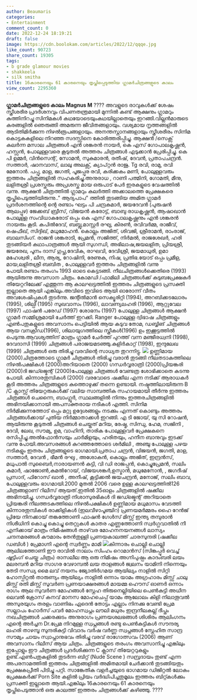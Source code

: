 ```yaml
---
author: Beaumaris
categories:
- Entertainment
comment_count: 0
date: 2022-12-24 18:19:21
draft: false
image: https://cdn.boolokam.com/articles/2022/12/qqqe.jpg
like_count: 90723
share_count: 19305
tags:
- b grade glamour movies
- shakkeela
- silk smitha
title: 16കാരനെയും 61 കാരനെയും തൃപ്തിപ്പെടുത്തിയ ഗ്ലാമർചിത്രങ്ങളുടെ കാലം
view_count: 2295360
---
```


**ഗ്ലാമർചിത്രങ്ങളുടെ കാലം** **Magnus M** ???? അവളുടെ രാവുകൾക്ക് ശേഷം സ്ത്രീശരീര പ്രദർശനവും വിപണതന്ത്രമായി മുന്നിൽ കണ്ട് ആക്ഷനും ഗ്ലാമറും കുത്തിനിറച്ചു സിനിമകൾ കഥയോടെയുംകഥയില്ലാതെയും ഇറങ്ങി.വില്ലൻമാരുടെ കരങ്ങളിൽ ഞെരുങ്ങി അമരുന്ന ജീവിതങ്ങളായും. വശ്യമായ നൃത്തങ്ങളിൽ ആടിതിമിർക്കുന്ന നിഴൽരൂപങ്ങളായും. അനന്തസ്നാനങ്ങളായും സ്ത്രീശരീരം സിനിമ കൊട്ടകകളിലെ നിറഞ്ഞ സദസ്സിനെ കോരിത്തരിപ്പിച്ചു. ആക്ഷൻ /സെക്സ് കലർന്ന മസാല ചിത്രങ്ങൾ എൻ ശങ്കരൻ നായർ, കെ എസ് ഗോപാലകൃഷ്ണൻ, ഹസ്സൻ, പോലുള്ളവരെ കൂടുതൽ അത്തരം ചിത്രങ്ങൾ എടുക്കാൻ പ്രേരിപ്പിച്ചു. കെ പി ഉമ്മർ, വിൻസെന്റ്, സോമൻ, സുകുമാരൻ, രതീഷ്, ദേവൻ, പ്രതാപചന്ദ്രൻ. സത്താർ, ഷാനവാസ്‌, ലാലു അലക്സ്‌, ക്യാപ്റ്റൻ രാജു. Tg രവി, രാമു, രവി മേനോൻ. പപ്പു, മാള, ജഗതി, പൂജപ്പുര രവി, കരിക്കകം മണി, പോലുള്ളവരും ഇത്തരം ചിത്രങ്ങളിൽ സഹകരിച്ചു.അനുരാധ , റാണി പത്മിനി, ഗോമതി, മീനു, ലളിതശ്രീ പ്രശസ്തരും അപ്രശസ്ത മായ ഒരുപാട് പേർ ഇരകളുടെ വേഷത്തിൽ വന്നു. ആക്ഷൻ ചിത്രത്തിൽ ഗ്ലാമറും കലർത്തി അക്കാലത്തെ പ്രേക്ഷകരെ തൃപ്തിപെടുത്തിയിരുന്നു.." ആദ്യപാപ" ത്തിൽ തുടങ്ങിയ അമിത ഗ്ലാമർ പ്രദർശനത്തിന്റെ ന്റെ രണ്ടാം ഘട്ടം പി ചന്ദ്രകുമാർ, ജയദേവൻ (പുരുഷൻ ആലപ്പുഴ) ജേക്കബ് ബ്രീസ്, വിജയൻ കരോട്ട്, ബാബു രാധകൃഷ്ണൻ, ആഷാഖാൻ പോലുള്ള സംവിധാകരോട് ഒപ്പം കെ എസ് ഗോപാലകൃഷ്ണനും എൻ ശങ്കരൻ നായരും കൂടി. കപിൽദേവ്, ബബ്ലു,മാസ്റ്റർ രഘു, കിരൺ, രവിവർമ്മ, രാജീവ്‌, ഷെഫീഖ്, സിദ്ദിഖ്, മധുമോഹൻ. കൊല്ലം അജിത്, ശിവജി, ശ്രീരാമൻ, രാംരാജ്, ബാലസിംഗ്. രാജൻ ശങ്കരാടി, പ്രേമൻ, സജിത്ത്, നിർമൽ, രാജശേഖർ, ഹരി തുടങ്ങിയർ കഥാപാത്രങ്ങൾ ആയി സുഗന്ധി, അഭിലാഷ,ജയലളിത, പ്രിയശ്രീ, ജയരേഖ, പൂനം ദാസ് ഗുപ്ത,ദേവിക, രാഘവി, ദേവിശ്രീ, ജയമാധുരി, ഉമാ മഹേശ്വരി , ലീന, ആര്യ, റോഷിനി, രേണുക, നിഷ, പ്രതിഭ.യോട് ഒപ്പം പ്രമീള, മായ,ലളിതശ്രീ ബബിത , പോലുള്ളവർ ഇത്തരം ചിത്രങ്ങളിൽ വന്നു പോയി.രണ്ടാം തരംഗം 1993 ഓടെ കെട്ടടങ്ങി. നീലചിത്രങ്ങൾക്കെതിരെ (1993) ആയിരുന്നു അവസാന ചിത്രം. കോമഡി /ഫാമിലി ചിത്രങ്ങൾക്ക് കുടുബപ്രേക്ഷകർ തിയേറ്ററിലേക്ക് എത്തുന്ന ആ കാലഘട്ടത്തിൽ ഇത്തരം ചിത്രങ്ങളുടെ പ്രസക്തി ഇല്ലാതെ ആയി എങ്കിലും.അവിടെ ഇവിടെ ആയി ഓരോന്ന് വീതം അവശേഷിപ്പുകൾ തുടർന്നു. ജന്റിൽമാൻ സെക്യൂരിറ്റി (1994), അറബിക്കടലോരം (1995), ശില്പി (1995) സുഖവാസം (1996), ലാവണ്യലഹരി (1996), ആറ്റുവേല (1997) ഫാഷൻ പരേഡ് (1997) ശോഭനം (1997) പോലുള്ള ചിത്രങ്ങൾ ആക്ഷൻ ഗ്ലാമർ സമ്മിശ്രമായി ചേർത്ത് ഇറക്കി. Ranger പോലുള്ള ദ്വിഭാഷ ചിത്രങ്ങളും എൺപതുകളുടെ അവസാനം പെട്ടിയിൽ ആയ കടുവ തോമ, ഡബ്ബിങ് ചിത്രങ്ങൾ ആയ വനക്രീഡ(1996), ശിലായുഗത്തിലെ സ്ത്രീകൾ(1996) ഉം ഇക്കൂട്ടത്തിൽ പെടുന്നു.ആവശ്യത്തിന് മാത്രം ഗ്ലാമർ ചേർത്ത് പുറത്ത് വന്ന മഞ്ജീരധ്വനി (1998), ദേവദാസി (1999) ചിത്രങ്ങൾ പരാജയമടഞ്ഞു.കുളിർകാറ്റ് (1998), ഇന്ദുലേഖ (1999) ചിത്രങ്ങൾ ഒരു തിരിച്ചു വരവിന്റെ സാധ്യത തുറന്നിട്ടു. ![](https://cdn.boolokam.com/articles/2022/12/qqqe.jpg) ഉണ്ണിമായ (2000)ചിത്രത്തോടെ ഗ്ലാമർ ചിത്രങ്ങൾ തിരിച്ചു വരാൻ തുടങ്ങി നീലതടാകത്തിലെ നിഴൽപക്ഷികൾ (2000)അറിയാതെ (2000) ഗന്ധർവ്വരാത്രി (2000)പ്രിയങ്കരി (2000)ദി ജഡ്ജ്മെന്റ് (2000)പോലുള്ള ചിത്രങ്ങൾ വേണ്ടത്ര ശോഭിക്കാതെ കടന്നു പോയി. കിന്നാരതുമ്പികൾ (2000) വരവോടെ ഷക്കീല എന്ന നടിക്ക് ആരാധകർ കൂടി അത്തരം ചിത്രങ്ങളുടെ കുത്തൊഴുക്ക് തന്നെ ഉണ്ടായി. നഷ്ടത്തിലായിരുന്ന B /C ക്ലാസ്സ്‌ തിയേറ്റരുകൾക്ക് വലിയ സാമ്പത്തിക സഹായമായി തീർന്നു ഇത്തരം ചിത്രങ്ങൾ ചെന്നൈ, ബാംഗ്ലൂർ, സ്ഥലങ്ങളിൽ നിന്നും ഇത്തരചിത്രങ്ങളിൽ അഭിനയിക്കാനായി അപസക്തരായ നടികൾ എത്തി. സിനിമ നിർമിക്കുന്നത്തോട് ഒപ്പം മറ്റു ഉദ്ദേശങ്ങളും നടക്കും എന്നത് കൊണ്ടും അത്തരം ചിത്രങ്ങൾക്കായ് പുതിയ നിർമ്മാതാക്കൾ ഇറങ്ങി. എ ടി ജോയ്, യു സി റോഷൻ, ആയിരുന്നു കൂടുതൽ ചിത്രങ്ങൾ ചെയ്തത് മറിയ, രേഷ്മ, സിന്ധു, ഹേമ, സജിനി , ദേവി, ലേഖ, സൗമ്യ, ഉമ, വാഹിനി, താരിക പോലുള്ളവർ പ്രേക്ഷകനെ രസിപ്പിച്ചു.അൽഫോൻസയും ചാർമിളയും, ഹരിതയും, ഹനീന ബാനുവും ഇടക്ക് വന്നു പോയി.അവസരങ്ങൾ കുറഞ്ഞത്തോടെ ശർമിലി , അഞ്ചു പോലുള്ള പഴയ നടികളും ഇതരം ചിത്രങ്ങളുടെ ഭാഗമായി.പ്രതാപ ചന്ദ്രൻ, വിജയൻ, ജഗതി, മാള, സത്താർ, ദേവൻ , ഭീമൻ രഘു , അശോകൻ, കൊല്ലം അജിത്, ഇന്ദ്രൻസ്, മധുപാൽ സുബൈർ,നാരായണൻ കുട്ടി, വി ഡി രാജപ്പൻ, കൊച്ചുപ്രേമൻ, സലിം കുമാർ, ഷാജോൺ,കമൽറോയ്, വിജയശങ്കർ,ഉസ്മാൻ, മധുമേനോൻ, , ജഗദീഷ് പ്രസാദ്, ഫിറോസ് ഖാൻ , അനീഷ്, കൂട്ടിക്കൽ ജയചന്ദ്രൻ, മനോജ്‌, സലിം ബാവ, പോലുള്ളവരും ഭാഗമായി.2000 മുതൽ 2006 വരെ ഉള്ള കാലഘട്ടത്തിൽ126 ചിത്രങ്ങളാണ് റിലീസ് ആയത്.ഇതിൽ 35ഓളം ചിത്രങ്ങളിൽ ഷക്കീല അഭിനയിച്ചു. ഗന്ധർവ്വരാത്രി നിശാസുരഭികൾ ദി ജഡ്ജ്മെന്റ് അറിയാതെ പ്രിയങ്കരി നീലത്തടകത്തിലെ നിഴൽപക്ഷികൾ ഉണ്ണിമായ മധുമാസം വേടത്തി കിന്നാരതുമ്പികൾ രാക്കിളികൾ (ഇലവീഴാപൂഞ്ചിറ) പ്രണയമർമ്മരം ഹൈ റേൻജ് പ്രിയേ നിനക്കായ്‌ തങ്കത്തോണി ഫാഷൻ ഗേൾസ് മിസ്സ്‌ ഇന്ത്യ തമ്പുരാൻ നിശീധിനി കൊച്ചു കൊച്ചു തെറ്റുകൾ കാതര എണ്ണത്തോണി സ്വർഗ്ഗവാതിൽ നീ എനിക്കായ് മാത്രം നിമിഷങ്ങൾ താഴ്‌വര മോഹനനയനങ്ങൾ ലാസ്യം ചന്ദനമരങ്ങൾ കൗമാരം തേൻതുള്ളി പ്രണയകാലത്ത് ചാരസുന്ദരി (ഷക്കീല ഡബിൾ ) പ്രേമാഗ്നി എന്റെ സ്വർണ്ണം മാമി ![](https://cdn.boolokam.com/articles/2022/12/111112-1024x1024.jpg)കിന്നാരം ചൊല്ലി ചൊല്ലി ആലിലത്തോണി ഈ രാവിൽ നാലാം സിംഹം റൊമാൻസ് (സിങ്കപ്പൂർ വെച്ച് ഷൂട്ടിംഗ് ചെയ്ത ചിത്രം) രാസലീല ആ ഒരു നിമിഷം അഗ്നിപുഷ്പം കാദംബരി ലയം മലരമ്പൻ മറിയ സാഗര വേഴാമ്പൽ ലയ താളങ്ങൾ ജ്വലനം യാമിനി നിന്നെയും തേടി സന്ധ്യ മൈ ലവ് നയനം ജ്യോതിർഗമയ ആയില്യം നാളിൽ സിറ്റി ഹോസ്പിറ്റൽ താരുണ്യം ആയില്യം നാളിൽ ഒന്നാം യാമം അഗ്രഹാരം മിസ്സ്‌ ചാലു മിസ്സ്‌ രതി മിസ്സ്‌ സുവർണ പ്രണയാക്ഷരങ്ങൾ മായമ്മ ഹൌസ് ഓണർ ഒന്നാം രാഗം ആല സുവർണ മോഹങ്ങൾ സ്നേഹ തിരുനെല്ലിയിലെ പെൺകുട്ടി അധീന ലെവൽ ക്രോസ് കനവ് മാനസ മോഹചെപ്പ് യാമം ആലോലം കിളി നിലാതൂവൽ അസുരയുഗം തരളം വാണിഭം ഏദെൻ തോട്ടം എല്ലാം നിനക്കു വേണ്ടി പ്രേമ സല്ലാപം ഹോർസ് പവർ മോഹസ്വപ്നം ലൗലി മധുരം ഇന്ദ്രനീലകല്ല് ദീപ്തം നഖചിത്രങ്ങൾ ചക്കരക്കുടം അനുരാഗം പ്രണയശലഭങ്ങൾ ശിശിരം ആലിംഗനം എന്റെ അർച്ചന Dr.പ്രേമ നിറമുള്ള സ്വപ്നങ്ങൾ രണ്ടു പെൺകുട്ടികൾ സൗന്ദര്യ ലഹരി താഴമ്പൂ സുന്ദരികുട്ടി വിവാദം വർഷ വർണ്ണ സ്വപ്നങ്ങൾ സ്നേഹിത സാന്ദ്ര സൗമ്യം ചായം സ്വാപ്നാനുഭവം തിരിച്ചു വരവ് രാഗോത്സവം (2006) ആണ് അവസാനം റിലീസ് ആയ ചിത്രം. ചിത്രങ്ങളുടെ തരംഗം അവസാനിച്ചു എങ്കിലും ഇപ്പോളും ഈ ചിത്രങ്ങൾ പ്രദർശിക്കുന്ന C ക്ലാസ് തിയേറ്ററുകളും ഉണ്ട്.എൺപതുകളിൽ തുടർന്ന ബിറ്റ് (Nude Scene ) സമ്പ്രദായം തുണ്ട് എന്ന അപരനാമത്തിൽ ഇത്തരം ചിത്രങ്ങളിൽ അമിതമായി ചേർക്കാൻ തുടങ്ങിയതും പ്രേക്ഷകപ്രീതി പിടിച്ചു പറ്റി. സാങ്കേതിക വളർച്ചയുടെ ഭാഗമായ ഡിജിറ്റൽ ലോകം പ്രേക്ഷകർക്ക് Porn Site കളിൽ പ്രിയം വർദ്ധിപിച്ചതുമൂലം ഇത്തരം ബിറ്റ്കൾക്കും പ്രസക്തി ഇല്ലാതെ ആയി.എങ്കിലും 16കാരനെയും 61 കാരനെയും തൃപ്തിപെടുത്താൻ ഒരു കാലത്ത് ഇത്തരം ചിത്രങ്ങൾക്ക് കഴിഞ്ഞു. ????